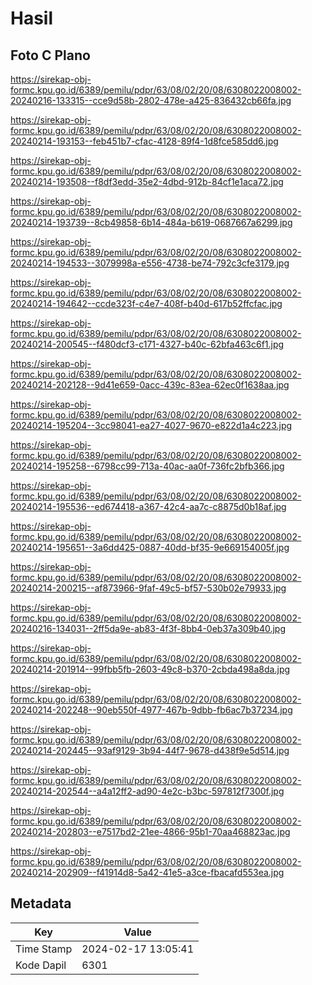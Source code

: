 # Hasil

## Foto C Plano

https://sirekap-obj-formc.kpu.go.id/6389/pemilu/pdpr/63/08/02/20/08/6308022008002-20240216-133315--cce9d58b-2802-478e-a425-836432cb66fa.jpg

https://sirekap-obj-formc.kpu.go.id/6389/pemilu/pdpr/63/08/02/20/08/6308022008002-20240214-193153--feb451b7-cfac-4128-89f4-1d8fce585dd6.jpg

https://sirekap-obj-formc.kpu.go.id/6389/pemilu/pdpr/63/08/02/20/08/6308022008002-20240214-193508--f8df3edd-35e2-4dbd-912b-84cf1e1aca72.jpg

https://sirekap-obj-formc.kpu.go.id/6389/pemilu/pdpr/63/08/02/20/08/6308022008002-20240214-193739--8cb49858-6b14-484a-b619-0687667a6299.jpg

https://sirekap-obj-formc.kpu.go.id/6389/pemilu/pdpr/63/08/02/20/08/6308022008002-20240214-194533--3079998a-e556-4738-be74-792c3cfe3179.jpg

https://sirekap-obj-formc.kpu.go.id/6389/pemilu/pdpr/63/08/02/20/08/6308022008002-20240214-194642--ccde323f-c4e7-408f-b40d-617b52ffcfac.jpg

https://sirekap-obj-formc.kpu.go.id/6389/pemilu/pdpr/63/08/02/20/08/6308022008002-20240214-200545--f480dcf3-c171-4327-b40c-62bfa463c6f1.jpg

https://sirekap-obj-formc.kpu.go.id/6389/pemilu/pdpr/63/08/02/20/08/6308022008002-20240214-202128--9d41e659-0acc-439c-83ea-62ec0f1638aa.jpg

https://sirekap-obj-formc.kpu.go.id/6389/pemilu/pdpr/63/08/02/20/08/6308022008002-20240214-195204--3cc98041-ea27-4027-9670-e822d1a4c223.jpg

https://sirekap-obj-formc.kpu.go.id/6389/pemilu/pdpr/63/08/02/20/08/6308022008002-20240214-195258--6798cc99-713a-40ac-aa0f-736fc2bfb366.jpg

https://sirekap-obj-formc.kpu.go.id/6389/pemilu/pdpr/63/08/02/20/08/6308022008002-20240214-195536--ed674418-a367-42c4-aa7c-c8875d0b18af.jpg

https://sirekap-obj-formc.kpu.go.id/6389/pemilu/pdpr/63/08/02/20/08/6308022008002-20240214-195651--3a6dd425-0887-40dd-bf35-9e669154005f.jpg

https://sirekap-obj-formc.kpu.go.id/6389/pemilu/pdpr/63/08/02/20/08/6308022008002-20240214-200215--af873966-9faf-49c5-bf57-530b02e79933.jpg

https://sirekap-obj-formc.kpu.go.id/6389/pemilu/pdpr/63/08/02/20/08/6308022008002-20240216-134031--2ff5da9e-ab83-4f3f-8bb4-0eb37a309b40.jpg

https://sirekap-obj-formc.kpu.go.id/6389/pemilu/pdpr/63/08/02/20/08/6308022008002-20240214-201914--99fbb5fb-2603-49c8-b370-2cbda498a8da.jpg

https://sirekap-obj-formc.kpu.go.id/6389/pemilu/pdpr/63/08/02/20/08/6308022008002-20240214-202248--90eb550f-4977-467b-9dbb-fb6ac7b37234.jpg

https://sirekap-obj-formc.kpu.go.id/6389/pemilu/pdpr/63/08/02/20/08/6308022008002-20240214-202445--93af9129-3b94-44f7-9678-d438f9e5d514.jpg

https://sirekap-obj-formc.kpu.go.id/6389/pemilu/pdpr/63/08/02/20/08/6308022008002-20240214-202544--a4a12ff2-ad90-4e2c-b3bc-597812f7300f.jpg

https://sirekap-obj-formc.kpu.go.id/6389/pemilu/pdpr/63/08/02/20/08/6308022008002-20240214-202803--e7517bd2-21ee-4866-95b1-70aa468823ac.jpg

https://sirekap-obj-formc.kpu.go.id/6389/pemilu/pdpr/63/08/02/20/08/6308022008002-20240214-202909--f41914d8-5a42-41e5-a3ce-fbacafd553ea.jpg


## Metadata

| Key        | Value               |
| ---------- | ------------------- |
| Time Stamp | 2024-02-17 13:05:41 |
| Kode Dapil | 6301                |



